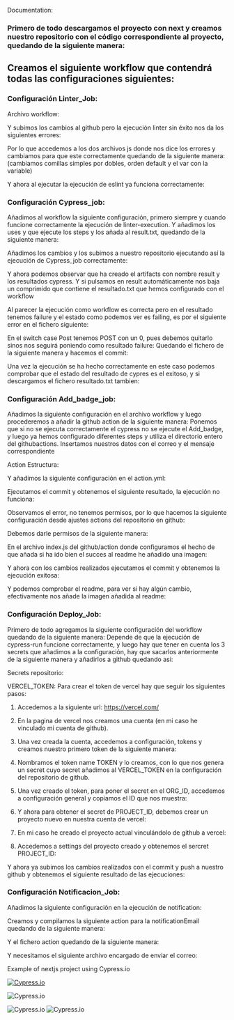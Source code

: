 Documentation:


### Primero de todo descargamos el proyecto con next y creamos nuestro repositorio con el código correspondiente al proyecto, quedando de la siguiente manera:

## Creamos el siguiente workflow que contendrá todas las configuraciones siguientes:

### Configuración Linter_Job:
Archivo workflow:

Y subimos los cambios al github pero la ejecución linter sin éxito nos da los siguientes errores:

Por lo que accedemos a los dos archivos js donde nos dice los errores y cambiamos para que este correctamente quedando de la siguiente manera: (cambiamos comillas simples por dobles, orden default y el var con la variable)



Y ahora al ejecutar la ejecución de eslint ya funciona correctamente:



### Configuración Cypress_job:
Añadimos al workflow la siguiente configuración, primero siempre y cuando funcione correctamente la ejecución de linter-execution. Y añadimos los uses y que ejecute los steps y los añada al result.txt, quedando de la siguiente manera:

Añadimos los cambios y los subimos a nuestro repositorio ejecutando así la ejecución de Cypress_job correctamente:

Y ahora podemos observar que ha creado el artifacts con nombre result y los resultados cypress. Y si pulsamos en result automáticamente nos baja un comprimido que contiene el resultado.txt que hemos configurado con el workflow

Al parecer la ejecución como workflow es correcta pero en el resultado tenemos failure y el estado como podemos ver es failing, es por el siguiente error en el fichero siguiente:

En el switch case Post tenemos POST con un 0, pues debemos quitarlo sinos nos seguirá poniendo como resultado failure:
Quedando el fichero de la siguiente manera y hacemos el commit:

Una vez la ejecución se ha hecho correctamente en este caso podemos comprobar que el estado del resultado de cypres es el exitoso, y si descargamos el fichero resultado.txt tambien:


### Configuración Add_badge_job:
Añadimos la siguiente configuración en el archivo workflow y luego procederemos a añadir la github action de la siguiente manera:
Ponemos que si no se ejecuta correctamente el cypress no se ejecute el Add_badge, y luego ya hemos configurado diferentes steps y utiliza el directorio entero del githubactions. Insertamos nuestros datos con el correo y el mensaje correspondiente

Action Estructura:

Y añadimos la siguiente configuración en el action.yml:

Ejecutamos el commit y obtenemos el siguiente resultado, la ejecución no funciona:

Observamos el error, no tenemos permisos, por lo que hacemos la siguiente configuración desde ajustes actions del repositorio en github:

Debemos darle permisos de la siguiente manera:








En el archivo index.js del github/action donde configuramos el hecho de que añada si ha ido bien el succes al readme he añadido una imagen:


Y ahora con los cambios realizados ejecutamos el commit y obtenemos la ejecución exitosa:

Y podemos comprobar el readme, para ver si hay algún cambio, efectivamente nos añade la imagen añadida al readme:
 




### Configuración Deploy_Job:
Primero de todo agregamos la siguiente configuración del workflow quedando de la siguiente manera:
Depende de que la ejecución de cypress-run funcione correctamente, y luego hay que tener en cuenta los 3 secrets que añadimos a la configuración, hay que sacarlos anteriormente de la siguiente manera y añadirlos a github quedando asi:

Secrets repositorio:

VERCEL_TOKEN:
Para crear el token de vercel hay que seguir los siguientes pasos:
1.	Accedemos a la siguiente url:
https://vercel.com/
2.	En la pagina de vercel nos creamos una cuenta (en mi caso he vinculado mi cuenta de github).
3.	Una vez creada la cuenta, accedemos a configuración, tokens y creamos nuestro primero token de la siguiente manera:


4.	Nombramos el token name TOKEN y lo creamos, con lo que nos genera un secret cuyo secret añadimos al VERCEL_TOKEN en la configuración del repositorio de github.
5.	Una vez creado el token, para poner el secret en el ORG_ID, accedemos a configuración general y copiamos el ID que nos muestra:

6.	Y ahora para obtener el secret de PROJECT_ID, debemos crear un proyecto nuevo en nuestra cuenta de vercel:



7.	En mi caso he creado el proyecto actual vinculándolo de github a vercel:

8.	Accedemos a settings del proyecto creado y obtenemos el sercret PROJECT_ID:



Y ahora ya subimos los cambios realizados con el commit y push a nuestro github y obtenemos el siguiente resultado de las ejecuciones:






### Configuración Notificacion_Job:

Añadimos la siguiente configuración en la ejecución de notification:


Creamos y compilamos la siguiente action para la notificationEmail quedando de la siguiente manera:

Y el fichero action quedando de la siguiente manera:


Y necesitamos el siguiente archivo encargado de enviar el correo:







Example of nextjs project using Cypress.io

<!---Start place for the badge -->
[![Cypress.io](https://img.shields.io/badge/tested%20with-Cypress-04C38E.svg)](https://www.cypress.io/)

<!---End place for the badge -->
![Cypress.io](https://img.shields.io/badge/tested%20with-Cypress-04C38E.svg)

![Cypress.io](https://thumbs.dreamstime.com/b/succes-19684178.jpg)
![Cypress.io](https://thumbs.dreamstime.com/b/succes-19684178.jpg)